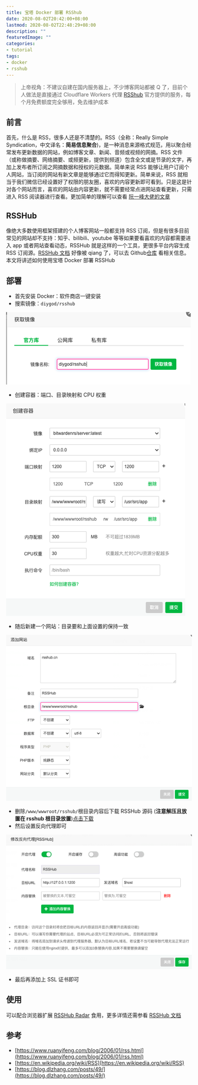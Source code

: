 ```yaml
---
title: 宝塔 Docker 部署 RSShub
date: 2020-08-02T20:42:00+08:00
lastmod: 2020-08-02T22:48:29+08:00
description: ""
featuredImage: ""
categories:
- tutorial
tags:
- docker
- rsshub
---
```


> 上帝视角：不建议自建在国内服务器上，不少博客网站都被 Q 了，目前个人做法是直接通过 Cloudflare Workers 代理 [RSShub](https://rsshub.app/) 官方提供的服务，每个月免费额度完全够用，免去维护成本

## 前言

首先，什么是 RSS，很多人还是不清楚的。RSS（全称：Really Simple Syndication，中文译名：**简易信息聚合**)，是一种消息来源格式规范，用以聚合经常发布更新数据的网站，例如博客文章、新闻、音频或视频的网摘。RSS 文件（或称做摘要、网络摘要、或频更新，提供到频道）包含全文或是节录的文字，再加上发布者所订阅之网摘数据和授权的元数据。简单来说 RSS 能够让用户订阅个人网站，当订阅的网站有新文章是能够通过它而得知更新。简单来说，RSS 就相当于我们微信已经设置好了权限的朋友圈，喜欢的内容更新即可看到。只是这是针对各个网站而言，喜欢的网站由内容更新，就不需要经常点进网站查看更新，只需进入 RSS 阅读器进行查看。更加简单的理解可以查看 [阮一峰大佬的文章](https://www.ruanyifeng.com/blog/2006/01/rss.html)  

## RSSHub
像绝大多数使用框架搭建的个人博客网站一般都支持 RSS 订阅，但是有很多目前常见的网站却不支持：知乎、bilibili、youtube 等等如果要看喜欢的内容都需要进入 app 或者网站查看动态，RSSHub 就是这样的一个工具，更很多平台内容生成 RSS 订阅源。[RSSHub 文档](https://docs.rsshub.app) 好像被 qiang 了，可以去 Github[仓库](https://github.com/DIYgod/RSSHub) 看相关信息。本文将讲述如何使用宝塔 Docker 部署 RSSHub

## 部署
- 首先安装 Docker：软件商店一键安装
- 搜索镜像：`diygod/rsshub`

![Docker RSSHub](./assets/8efcf3e49e9c8.png)

- 创建容器：端口、目录映射和 CPU 权重

![new docker](./assets/523f65bc847dd.png)

- 随后新建一个网站：目录要和上面设置的保持一致

![site](./assets/fbc3cf3e988d4.png)

- 删除`/www/wwwroot/rsshub/`根目录内容后下载 RSSHub 源码 (**注意解压且放置在 rsshub 根目录放置**)[点击下载](https://github.com/DIYgod/RSSHub/archive/master.zip)
- 然后设置反向代理即可

![方向代理](./assets/b93013cf91d9b.png)

- 最后再添加上 SSL 证书即可

## 使用

可以配合浏览器扩展 [RSSHub Radar](https://github.com/DIYgod/RSSHub-Radar) 食用，更多详情还需参看 [RSSHub 文档](https://docs.rsshub.app)

## 参考
- [https://www.ruanyifeng.com/blog/2006/01/rss.html](https://www.ruanyifeng.com/blog/2006/01/rss.html)
- [https://en.wikipedia.org/wiki/RSS](https://en.wikipedia.org/wiki/RSS)
- [https://blog.dlzhang.com/posts/49/](https://blog.dlzhang.com/posts/49/)
